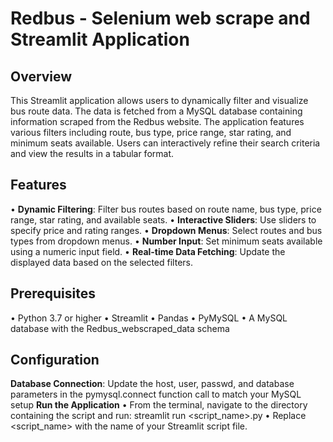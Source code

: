 # **Redbus - Selenium web scrape and Streamlit Application**
## Overview
This Streamlit application allows users to dynamically filter and visualize bus route data. The data is fetched from a MySQL database containing information scraped from the Redbus website. The application features various filters including route, bus type, price range, star rating, and minimum seats available. Users can interactively refine their search criteria and view the results in a tabular format.
## Features
•	**Dynamic Filtering**: Filter bus routes based on route name, bus type, price range, star rating, and available seats.
•	**Interactive Sliders**: Use sliders to specify price and rating ranges.
•	**Dropdown Menus**: Select routes and bus types from dropdown menus.
•	**Number Input**: Set minimum seats available using a numeric input field.
•	**Real-time Data Fetching**: Update the displayed data based on the selected filters.
## Prerequisites
•	Python 3.7 or higher
•	Streamlit
•	Pandas
•	PyMySQL
•	A MySQL database with the Redbus_webscraped_data schema

## Configuration
**Database Connection**: Update the host, user, passwd, and database parameters in the pymysql.connect function call to match your MySQL setup
**Run the Application**
•	From the terminal, navigate to the directory containing the script and run: streamlit run <script_name>.py
•	Replace <script_name> with the name of your Streamlit script file.
